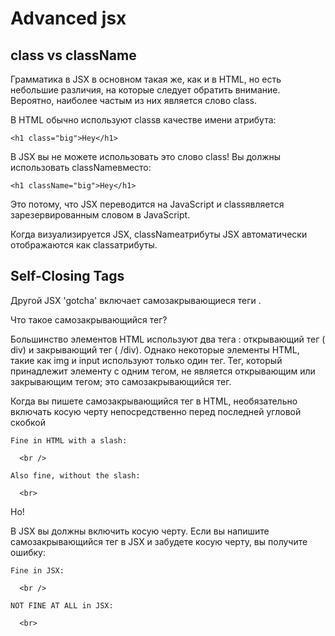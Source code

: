# Advanced jsx

##  class vs className
Грамматика в JSX в основном такая же, как и в HTML, но есть небольшие различия, на которые следует обратить внимание. Вероятно, наиболее частым из них является слово class.

В HTML обычно используют classв качестве имени атрибута:
```
<h1 class="big">Hey</h1>
```
В JSX вы не можете использовать это слово class! Вы должны использовать classNameвместо:
```
<h1 className="big">Hey</h1>
```
Это потому, что JSX переводится на JavaScript и classявляется зарезервированным словом в JavaScript.

Когда визуализируется JSX, classNameатрибуты JSX автоматически отображаются как classатрибуты.

## Self-Closing Tags
Другой JSX 'gotcha' включает самозакрывающиеся теги .

Что такое самозакрывающийся тег?

Большинство элементов HTML используют два тега : открывающий тег ( div) и закрывающий тег ( /div). Однако некоторые элементы HTML, такие как img и input используют только один тег. Тег, который принадлежит элементу с одним тегом, не является открывающим или закрывающим тегом; это самозакрывающийся тег.

Когда вы пишете самозакрывающийся тег в HTML, необязательно включать косую черту непосредственно перед последней угловой скобкой
```
Fine in HTML with a slash:

  <br />

Also fine, without the slash:

  <br>
```
Но!

В JSX вы должны включить косую черту. Если вы напишите самозакрывающийся тег в JSX и забудете косую черту, вы получите ошибку:
```
Fine in JSX:

  <br />

NOT FINE AT ALL in JSX:

  <br>
```

